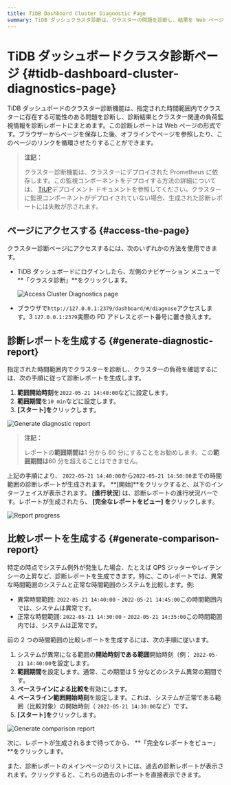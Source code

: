 ```yaml
---
title: TiDB Dashboard Cluster Diagnostic Page
summary: TiDB ダッシュクラスタ診断は、クラスターの問題を診断し、結果を Web ページにまとめます。ダッシュボードまたはブラウザーからページにアクセスします。指定された時間範囲の診断レポートと比較レポートを生成します。履歴レポートも利用できます。
---
```


# TiDB ダッシュボードクラスタ診​​断ページ {#tidb-dashboard-cluster-diagnostics-page}

TiDB ダッシュボードのクラスター診断機能は、指定された時間範囲内でクラスターに存在する可能性のある問題を診断し、診断結果とクラスター関連の負荷監視情報を診断レポートにまとめます。この診断レポートは Web ページの形式です。ブラウザーからページを保存した後、オフラインでページを参照したり、このページのリンクを循環させたりすることができます。

> **注記：**
>
> クラスター診断機能は、クラスターにデプロイされた Prometheus に依存します。この監視コンポーネントをデプロイする方法の詳細については、 [TiUP](/tiup/tiup-overview.md)デプロイメント ドキュメントを参照してください。クラスターに監視コンポーネントがデプロイされていない場合、生成された診断レポートには失敗が示されます。

## ページにアクセスする {#access-the-page}

クラスター診断ページにアクセスするには、次のいずれかの方法を使用できます。

-   TiDB ダッシュボードにログインしたら、左側のナビゲーション メニューで**「クラスタ診断」**をクリックします。

    ![Access Cluster Diagnostics page](https://download.pingcap.com/images/docs/dashboard/dashboard-diagnostics-access-v650.png)

-   ブラウザで`http://127.0.0.1:2379/dashboard/#/diagnose`アクセスします。3 `127.0.0.1:2379`実際の PD アドレスとポート番号に置き換えます。

## 診断レポートを生成する {#generate-diagnostic-report}

指定された時間範囲内でクラスターを診断し、クラスターの負荷を確認するには、次の手順に従って診断レポートを生成します。

1.  **範囲開始時刻**を`2022-05-21 14:40:00`などに設定します。
2.  **範囲期間**を`10 min`などに設定します。
3.  **[スタート]を**クリックします。

![Generate diagnostic report](https://download.pingcap.com/images/docs/dashboard/dashboard-diagnostics-gen-report-v650.png)

> **注記：**
>
> レポートの**範囲期間は**1 分から 60 分にすることをお勧めします。この**範囲期間は**60 分を超えることはできません。

上記の手順により、 `2022-05-21 14:40:00`から`2022-05-21 14:50:00`までの時間範囲の診断レポートが生成されます。 **[開始]**をクリックすると、以下のインターフェイスが表示されます。 **[進行状況**] は、診断レポートの進行状況バーです。レポートが生成されたら、 **[完全なレポートをビュー] を**クリックします。

![Report progress](https://download.pingcap.com/images/docs/dashboard/dashboard-diagnostics-gen-process-v650.png)

## 比較レポートを生成する {#generate-comparison-report}

特定の時点でシステム例外が発生した場合、たとえば QPS ジッターやレイテンシーの上昇など、診断レポートを生成できます。特に、このレポートでは、異常な時間範囲のシステムと正常な時間範囲のシステムを比較します。例:

-   異常時間範囲: `2022-05-21 14:40:00` - `2022-05-21 14:45:00`この時間範囲内では、システムは異常です。
-   正常な時間範囲: `2022-05-21 14:30:00` - `2022-05-21 14:35:00`この時間範囲内では、システムは正常です。

前の 2 つの時間範囲の比較レポートを生成するには、次の手順に従います。

1.  システムが異常になる範囲の**開始時刻である範囲**開始時刻（例： `2022-05-21 14:40:00`を設定します。
2.  **範囲期間**を設定します。通常、この期間は 5 分などのシステム異常の期間です。
3.  **ベースラインによる比較を**有効にします。
4.  **ベースライン範囲開始時刻**を設定します。これは、システムが正常である範囲（比較対象）の開始時刻（ `2022-05-21 14:30:00`など）です。
5.  **[スタート]を**クリックします。

![Generate comparison report](https://download.pingcap.com/images/docs/dashboard/dashboard-diagnostics-gen-compare-report-v650.png)

次に、レポートが生成されるまで待ってから、 **「完全なレポートをビュー」**をクリックします。

また、診断レポートのメインページのリストには、過去の診断レポートが表示されます。クリックすると、これらの過去のレポートを直接表示できます。
